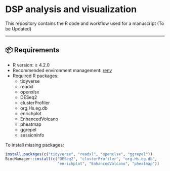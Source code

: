 # DSP analysis and visualization

This repository contains the R code and workflow used for a manuscript (To be Updated)

---

## 📦 Requirements

- R version: ≥ 4.2.0
- Recommended environment management: [renv](https://rstudio.github.io/renv/)
- Required R packages:
  - tidyverse
  - readxl
  - openxlsx
  - DESeq2
  - clusterProfiler
  - org.Hs.eg.db
  - enrichplot
  - EnhancedVolcano
  - pheatmap
  - ggrepel
  - sessioninfo

To install missing packages:

```r
install.packages(c("tidyverse", "readxl", "openxlsx", "ggrepel"))
BiocManager::install(c("DESeq2", "clusterProfiler", "org.Hs.eg.db",
                       "enrichplot", "EnhancedVolcano", "pheatmap"))
